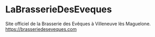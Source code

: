# LaBrasserieDesEveques
Site officiel de la Brasserie des Evêques à Villeneuve lès Maguelone.  
https://brasseriedeseveques.com
